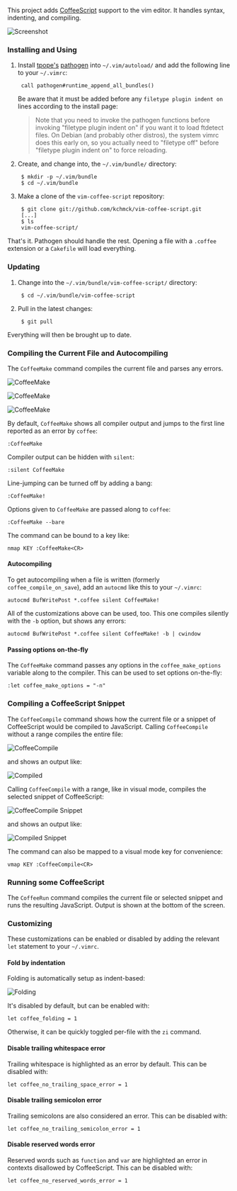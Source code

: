 This project adds [CoffeeScript] support to the vim editor. It handles syntax,
indenting, and compiling.

![Screenshot][screenshot]

[CoffeeScript]: http://coffeescript.org
[todo]: http://github.com/kchmck/vim-coffee-script/blob/master/todo.md
[screenshot]: http://i.imgur.com/xbto8.png

### Installing and Using

1. Install [tpope's][tpope] [pathogen] into `~/.vim/autoload/` and add the
   following line to your `~/.vimrc`:

        call pathogen#runtime_append_all_bundles()

     Be aware that it must be added before any `filetype plugin indent on`
     lines according to the install page:

     > Note that you need to invoke the pathogen functions before invoking
     > "filetype plugin indent on" if you want it to load ftdetect files. On
     > Debian (and probably other distros), the system vimrc does this early on,
     > so you actually need to "filetype off" before "filetype plugin indent on"
     > to force reloading.

[pathogen]: http://www.vim.org/scripts/script.php?script_id=2332
[tpope]: http://github.com/tpope/vim-pathogen

2. Create, and change into, the `~/.vim/bundle/` directory:

        $ mkdir -p ~/.vim/bundle
        $ cd ~/.vim/bundle

3. Make a clone of the `vim-coffee-script` repository:

        $ git clone git://github.com/kchmck/vim-coffee-script.git
        [...]
        $ ls
        vim-coffee-script/

That's it. Pathogen should handle the rest. Opening a file with a `.coffee`
extension or a `Cakefile` will load everything.

### Updating

1. Change into the `~/.vim/bundle/vim-coffee-script/` directory:

        $ cd ~/.vim/bundle/vim-coffee-script

2. Pull in the latest changes:

        $ git pull

Everything will then be brought up to date.

### Compiling the Current File and Autocompiling

The `CoffeeMake` command compiles the current file and parses any errors.

  ![CoffeeMake](http://i.imgur.com/vz10U.png)

  ![CoffeeMake](http://i.imgur.com/2vPNl.png)

  ![CoffeeMake](http://i.imgur.com/Dq3dj.png)

By default, `CoffeeMake` shows all compiler output and jumps to the first line
reported as an error by `coffee`:

    :CoffeeMake

Compiler output can be hidden with `silent`:

    :silent CoffeeMake

Line-jumping can be turned off by adding a bang:

    :CoffeeMake!

Options given to `CoffeeMake` are passed along to `coffee`:

    :CoffeeMake --bare

The command can be bound to a key like:

    nmap KEY :CoffeeMake<CR>

#### Autocompiling

To get autocompiling when a file is written (formerly `coffee_compile_on_save`),
add an `autocmd` like this to your `~/.vimrc`:

    autocmd BufWritePost *.coffee silent CoffeeMake!

All of the customizations above can be used, too. This one compiles silently
with the `-b` option, but shows any errors:

    autocmd BufWritePost *.coffee silent CoffeeMake! -b | cwindow

#### Passing options on-the-fly

The `CoffeeMake` command passes any options in the `coffee_make_options`
variable along to the compiler. This can be used to set options on-the-fly:

    :let coffee_make_options = "-n"

### Compiling a CoffeeScript Snippet

The `CoffeeCompile` command shows how the current file or a snippet of
CoffeeScript would be compiled to JavaScript. Calling `CoffeeCompile` without a
range compiles the entire file:

  ![CoffeeCompile](http://i.imgur.com/AZAAd.png)

and shows an output like:

  ![Compiled](http://i.imgur.com/5Huj4.png)

Calling `CoffeeCompile` with a range, like in visual mode, compiles the selected
snippet of CoffeeScript:

  ![CoffeeCompile Snippet](http://i.imgur.com/SKqCc.png)

and shows an output like:

  ![Compiled Snippet](http://i.imgur.com/wkO4f.png)

The command can also be mapped to a visual mode key for convenience:

    vmap KEY :CoffeeCompile<CR>

### Running some CoffeeScript

The `CoffeeRun` command compiles the current file or selected snippet and runs
the resulting JavaScript. Output is shown at the bottom of the screen.

### Customizing

These customizations can be enabled or disabled by adding the relevant `let`
statement to your `~/.vimrc`.

#### Fold by indentation

Folding is automatically setup as indent-based:

  ![Folding](http://i.imgur.com/Cq9JA.png)

It's disabled by default, but can be enabled with:

    let coffee_folding = 1

Otherwise, it can be quickly toggled per-file with the `zi` command.

#### Disable trailing whitespace error

Trailing whitespace is highlighted as an error by default. This can be disabled
with:

    let coffee_no_trailing_space_error = 1

#### Disable trailing semicolon error

Trailing semicolons are also considered an error. This can be disabled with:

    let coffee_no_trailing_semicolon_error = 1

#### Disable reserved words error

Reserved words such as `function` and `var` are highlighted an error in contexts
disallowed by CoffeeScript. This can be disabled with:

    let coffee_no_reserved_words_error = 1
